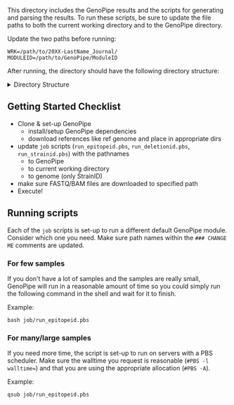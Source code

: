

This directory includes the GenoPipe results and the scripts for generating and parsing the results. To run these scripts, be sure to update the file paths to both the current working directory and to the GenoPipe directory.

Update the two paths before running:
```
WRK=/path/to/20XX-LastName_Journal/
MODULEID=/path/to/GenoPipe/ModuleID
```

After running, the directory should have the following directory structure:

<details>
<summary> Directory Structure
</summary>
```
|--01_Run_GenoPipe
  |--job
    |--run_deletionid.pbs
    |--run_epitopeid.pbs
    |--run_strainid.pbs
  |--logs
    |--run_epitopeid.log.err
    |--run_epitopeid.log.out
    |--run_deletionid.log.err
    |--run_deletionid.log.out
    |--run_strainid.log.err
    |--run_strainid.log.out
  |--epitopeid
    |--XXXX-R1.tab
    ...
  |--deletionid
    |--XXXX_deletion.tab
    ...
  |--strainid
    |--XXXX_strain.tab
    ...
```
</details>

## Getting Started Checklist

- Clone & set-up GenoPipe
  - install/setup GenoPipe dependencies
  - download references like ref genome and place in appropriate dirs
- update `job` scripts (`run_epitopeid.pbs`, `run_deletionid.pbs`, `run_strainid.pbs`) with the pathnames
  - to GenoPipe
  - to current working directory
  - to genome (only StrainID)
- make sure FASTQ/BAM files are downloaded to specified path
- Execute!


## Running scripts

Each of the `job` scripts is set-up to run a different default GenoPipe module. Consider which one you need. Make sure path names within the `### CHANGE ME` comments are updated.

### For few samples
If you don't have a lot of samples and the samples are really small, GenoPipe will run in a reasonable amount of time so you could simply run the following command in the shell and wait for it to finish.

Example:
```
bash job/run_epitopeid.pbs
```

### For many/large samples

If you need more time, the script is set-up to run on servers with a PBS scheduler. Make sure the walltime you request is reasonable (`#PBS -l walltime=`) and that you are using the appropriate allocation (`#PBS -A`).

Example:
```
qsub job/run_epitopeid.pbs
```
